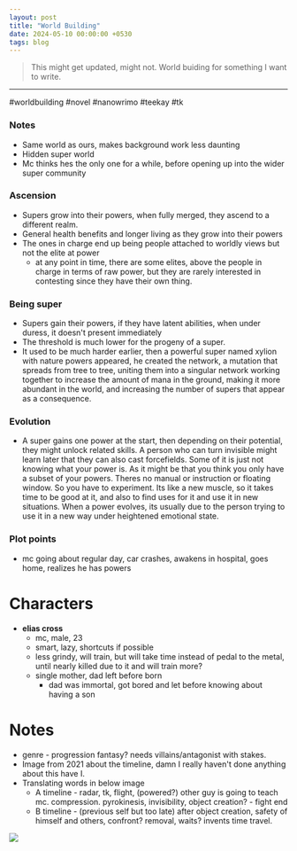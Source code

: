 ```yaml
---
layout: post
title: "World Building"
date: 2024-05-10 00:00:00 +0530
tags: blog
---
```


> This might get updated, might not. World buiding for something I want to write.

---

#worldbuilding #novel #nanowrimo #teekay #tk

### Notes
- Same world as ours, makes background work less daunting
- Hidden super world
- Mc thinks hes the only one for a while, before opening up into the wider super community
### Ascension
- Supers grow into their powers, when fully merged, they ascend to a different realm.
- General health benefits and longer living as they grow into their powers
- The ones in charge end up being people attached to worldly views but not the elite at power
	- at any point in time, there are some elites, above the people in charge in terms of raw power, but they are rarely interested in contesting since they have their own thing.
### Being super
- Supers gain their powers, if they have latent abilities, when under duress, it doesn't present immediately
- The threshold is much lower for the progeny of a super.
- It used to be much harder earlier, then a powerful super named xylion with nature powers appeared, he created the network, a mutation that spreads from tree to tree, uniting them into a singular network working together to increase the amount of mana in the ground, making it more abundant in the world, and increasing the number of supers that appear as a consequence.

### Evolution
- A super gains one power at the start, then depending on their potential, they might unlock related skills. A person who can turn invisible might learn later that they can also cast forcefields. Some of it is just not knowing what your power is. As it might be that you think you only have a subset of your powers. Theres no manual or instruction or floating window. So you have to experiment. Its like a new muscle, so it takes time to be good at it, and also to find uses for it and use it in new situations. When a power evolves, its usually due to the person trying to use it in a new way under heightened emotional state. 

### Plot points
- mc going about regular day, car crashes, awakens in hospital, goes home, realizes he has powers

# Characters
- **elias cross**
	- mc, male, 23
	- smart, lazy, shortcuts if possible
	- less grindy, will train, but will take time instead of pedal to the metal, until nearly killed due to it and will train more?
	- single mother, dad left before born
		- dad was immortal, got bored and let before knowing about having a son

# Notes

- genre - progression fantasy? needs villains/antagonist with stakes.
- Image from 2021 about the timeline, damn I really haven't done anything about this have I.
- Translating words in below image
	- A timeline - radar, tk, flight, (powered?) other guy is going to teach mc. compression. pyrokinesis, invisibility, object creation? - fight end
	- B timeline - (previous self but too late) after object creation, safety of himself and others, confront? removal, waits? invents time travel.

![](https://i.imgur.com/igUemUT.png)


